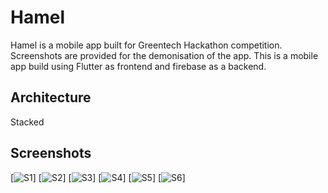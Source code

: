 # Hamel
Hamel is a mobile app built for Greentech Hackathon competition. Screenshots are provided for the demonisation of the app.
This is a mobile app build using Flutter as frontend and firebase as a backend.
<br>
## Architecture 
Stacked
<br>
## Screenshots 
[![S1](https://i.postimg.cc/13h4JjKg/Screenshot-20210726-004836.jpg)]
[![S2](https://i.postimg.cc/gc7x6JXH/Screenshot-20210726-004847.jpg)]
[![S3](https://i.postimg.cc/Rh2qrs5D/Screenshot-20210726-004851.jpg)]
[![S4](https://i.postimg.cc/KzqRfc9F/Screenshot-20210726-004918.jpg)]
[![S5](https://i.postimg.cc/T1Kh48Sb/Screenshot-20210726-004925.jpg)]
[![S6](https://i.postimg.cc/WbJhmv0L/Screenshot-20210726-004932.jpg)]


